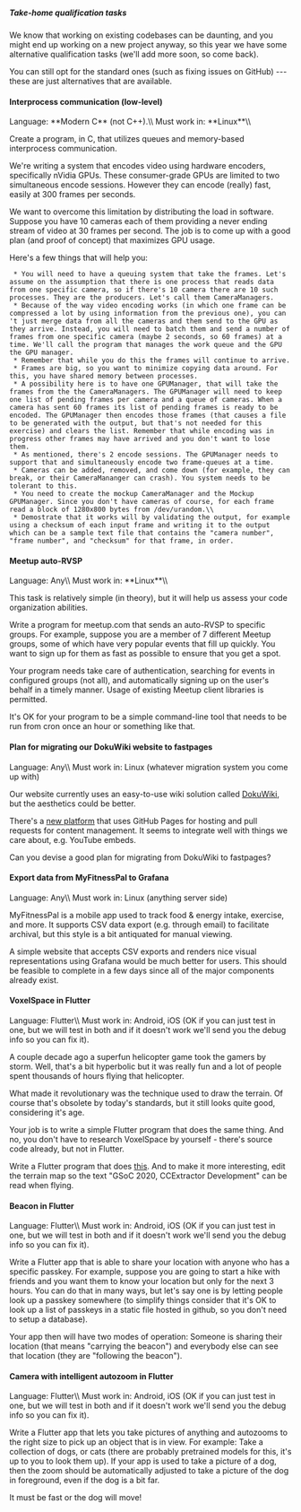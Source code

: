 ##### Take-home qualification tasks

We know that working on existing codebases can be daunting, and you
might end up working on a new project anyway, so this year we have some
alternative qualification tasks (we\'ll add more soon, so come back).

You can still opt for the standard ones (such as fixing issues on
GitHub) --- these are just alternatives that are available.

#### Interprocess communication (low-level)

Language: \*\*Modern C\*\* (not C++).\\\\ Must work in:
\*\*Linux\*\*\\\\

Create a program, in C, that utilizes queues and memory-based
interprocess communication.

We\'re writing a system that encodes video using hardware encoders,
specifically nVidia GPUs. These consumer-grade GPUs are limited to two
simultaneous encode sessions. However they can encode (really) fast,
easily at 300 frames per seconds.

We want to overcome this limitation by distributing the load in
software. Suppose you have 10 cameras each of them providing a never
ending stream of video at 30 frames per second. The job is to come up
with a good plan (and proof of concept) that maximizes GPU usage.

Here\'s a few things that will help you:

` * You will need to have a queuing system that take the frames. Let's assume on the assumption that there is one process that reads data from one specific camera, so if there's 10 camera there are 10 such processes. They are the producers. Let's call them CameraManagers.`\
` * Because of the way video encoding works (in which one frame can be compressed a lot by using information from the previous one), you can 't just merge data from all the cameras and them send to the GPU as they arrive. Instead, you will need to batch them and send a number of frames from one specific camera (maybe 2 seconds, so 60 frames) at a time. We'll call the program that manages the work queue and the GPU the GPU manager.`\
` * Remember that while you do this the frames will continue to arrive.`\
` * Frames are big, so you want to minimize copying data around. For this, you have shared memory between processes.`\
` * A possibility here is to have one GPUManager, that will take the frames from the the CameraManagers. The GPUManager will need to keep one list of pending frames per camera and a queue of cameras. When a camera has sent 60 frames its list of pending frames is ready to be encoded. The GPUManager then encodes those frames (that causes a file to be generated with the output, but that's not needed for this exercise) and clears the list. Remember that while encoding was in progress other frames may have arrived and you don't want to lose them.`\
` * As mentioned, there's 2 encode sessions. The GPUManager needs to support that and simultaneously encode two frame-queues at a time.`\
` * Cameras can be added, removed, and come down (for example, they can break, or their CameraMananger can crash). You system needs to be tolerant to this.`\
` * You need to create the mockup CameraManager and the Mockup GPUManager. Since you don't have cameras of course, for each frame read a block of 1280x800 bytes from /dev/urandom.\\`\
` * Demostrate that it works will by validating the output, for example using a checksum of each input frame and writing it to the output which can be a sample text file that contains the "camera number", "frame number", and "checksum" for that frame, in order.`

#### Meetup auto-RVSP

Language: Any\\\\ Must work in: \*\*Linux\*\*\\\\

This task is relatively simple (in theory), but it will help us assess
your code organization abilities.

Write a program for meetup.com that sends an auto-RVSP to specific
groups. For example, suppose you are a member of 7 different Meetup
groups, some of which have very popular events that fill up quickly. You
want to sign up for them as fast as possible to ensure that you get a
spot.

Your program needs take care of authentication, searching for events in
configured groups (not all), and automatically signing up on the user\'s
behalf in a timely manner. Usage of existing Meetup client libraries is
permitted.

It\'s OK for your program to be a simple command-line tool that needs to
be run from cron once an hour or something like that.

#### Plan for migrating our DokuWiki website to fastpages

Language: Any\\\\ Must work in: Linux (whatever migration system you
come up with)

Our website currently uses an easy-to-use wiki solution called
[DokuWiki](https://www.dokuwiki.org/dokuwiki), but the
aesthetics could be better.

There\'s a [new platform](https://fastpages.fast.ai/) that
uses GitHub Pages for hosting and pull requests for content management.
It seems to integrate well with things we care about, e.g. YouTube
embeds.

Can you devise a good plan for migrating from DokuWiki to fastpages?

#### Export data from MyFitnessPal to Grafana

Language: Any\\\\ Must work in: Linux (anything server side)

MyFitnessPal is a mobile app used to track food & energy intake,
exercise, and more. It supports CSV data export (e.g. through email) to
facilitate archival, but this style is a bit antiquated for manual
viewing.

A simple website that accepts CSV exports and renders nice visual
representations using Grafana would be much better for users. This
should be feasible to complete in a few days since all of the major
components already exist.

#### VoxelSpace in Flutter

Language: Flutter\\\\ Must work in: Android, iOS (OK if you can just
test in one, but we will test in both and if it doesn\'t work we\'ll
send you the debug info so you can fix it).

A couple decade ago a superfun helicopter game took the gamers by storm.
Well, that\'s a bit hyperbolic but it was really fun and a lot of people
spent thousands of hours flying that helicopter.

What made it revolutionary was the technique used to draw the terrain.
Of course that\'s obsolete by today\'s standards, but it still looks
quite good, considering it\'s age.

Your job is to write a simple Flutter program that does the same thing.
And no, you don\'t have to research VoxelSpace by yourself - there\'s
source code already, but not in Flutter.

Write a Flutter program that does
[this](https://s-macke.github.io/VoxelSpace/VoxelSpace.html).
And to make it more interesting, edit the terrain map so the text \"GSoC
2020, CCExtractor Development\" can be read when flying.

#### Beacon in Flutter

Language: Flutter\\\\ Must work in: Android, iOS (OK if you can just
test in one, but we will test in both and if it doesn\'t work we\'ll
send you the debug info so you can fix it).

Write a Flutter app that is able to share your location with anyone who
has a specific passkey. For example, suppose you are going to start a
hike with friends and you want them to know your location but only for
the next 3 hours. You can do that in many ways, but let\'s say one is by
letting people look up a passkey somewhere (to simplify things consider
that it\'s OK to look up a list of passkeys in a static file hosted in
github, so you don\'t need to setup a database).

Your app then will have two modes of operation: Someone is sharing their
location (that means \"carrying the beacon\") and everybody else can see
that location (they are \"following the beacon\").

#### Camera with intelligent autozoom in Flutter

Language: Flutter\\\\ Must work in: Android, iOS (OK if you can just
test in one, but we will test in both and if it doesn\'t work we\'ll
send you the debug info so you can fix it).

Write a Flutter app that lets you take pictures of anything and
autozooms to the right size to pick up an object that is in view. For
example: Take a collection of dogs, or cats (there are probably
pretrained models for this, it\'s up to you to look them up). If your
app is used to take a picture of a dog, then the zoom should be
automatically adjusted to take a picture of the dog in foreground, even
if the dog is a bit far.

It must be fast or the dog will move!
